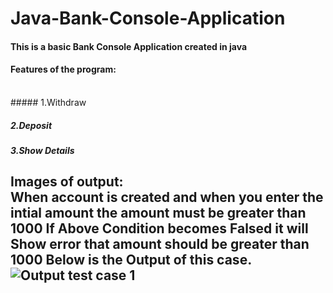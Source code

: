 # Java-Bank-Console-Application

#### This is a basic Bank Console Application created in java

#### Features of the program:
<br>
##### 1.Withdraw

##### 2.Deposit

##### 3.Show Details

Images of output: 
<br>
When account is created and when you enter the intial amount
the amount must be greater than 1000 
If Above Condition becomes Falsed it will Show error that amount should be greater than  1000 
Below is the Output of this case.
![Output test case 1](https://imgur.com/8wfIAe8)
---









